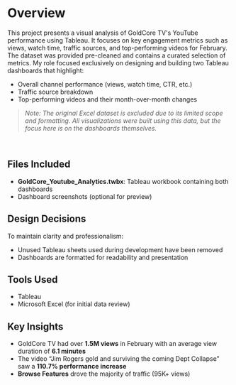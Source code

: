 # Overview
This project presents a visual analysis of GoldCore TV's YouTube performance using Tableau. It focuses on key engagement metrics such as views, watch time, traffic sources, and top-performing videos for February.
The dataset was provided pre-cleaned and contains a curated selection of metrics. My role focused exclusively on designing and building two Tableau dashboards that highlight:
- Overall channel performance (views, watch time, CTR, etc.)
- Traffic source breakdown
- Top-performing videos and their month-over-month changes
> *Note: The original Excel dataset is excluded due to its limited scope and formatting. All visualizations were built using this data, but the focus here is on the dashboards themselves.*

<br>

## Files Included
- **GoldCore_Youtube_Analytics.twbx**: Tableau workbook containing both dashboards
- Dashboard screenshots (optional for preview)

## Design Decisions
To maintain clarity and professionalism:
- Unused Tableau sheets used during development have been removed
- Dashboards are formatted for readability and presentation

## Tools Used
- Tableau
- Microsoft Excel (for initial data review)

## Key Insights
- GoldCore TV had over **1.5M views** in February with an average view duration of **6.1 minutes**
- The video “Jim Rogers gold and surviving the coming Dept Collapse” saw a **110.7% performance increase**
- **Browse Features** drove the majority of traffic (95K+ views)

